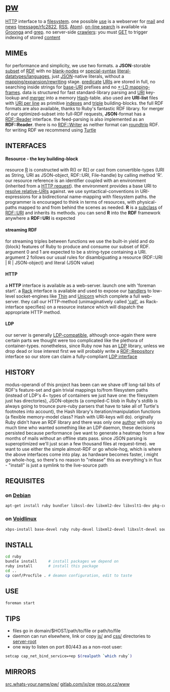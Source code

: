 # [pw](http://src.whats-your.name/pw/)

[HTTP](https://www.mnot.net/blog/2014/06/07/rfc2616_is_dead) interface to a [filesystem](http://www.multicians.org/fjcc4.html). one possible [use](http://suckless.org/philosophy) is a webserver for [mail](conf/mail/) and [news](conf/news/) ([message/rfc2822](http://www.faqs.org/rfcs/rfc2822.html), [RSS](http://web.resource.org/rss/1.0/spec), [Atom](https://tools.ietf.org/html/rfc4287)). [on-line search](https://en.wikipedia.org/wiki/Online_search) is available via [Groonga](http://groonga.org/) and [grep](http://www.gnu.org/software/grep/manual/grep.html). no server-side [crawlers](https://en.wikipedia.org/wiki/Web_crawler): you must [GET](ruby/read.rb.html) to trigger indexing of stored [content](https://en.wikipedia.org/wiki/Content_(media))

## MIMEs

for performance and simplicity, we use two formats. a **JSON**-storable [subset](https://en.wikipedia.org/wiki/Subset) of [RDF](https://ruby-rdf.github.io/) with no [blank-nodes](http://milicicvuk.com/blog/2011/07/14/problems-of-the-rdf-model-blank-nodes/) or [special-syntax](http://www.w3.org/TR/turtle/#turtle-literals) [literal-datatypes/languages](http://www.w3.org/TR/rdf11-concepts/#section-Datatypes), just [JSON](http://www.json.org/)-native literals, without a [mapping/expansion/rewriting](http://www.w3.org/TR/json-ld-api/#context-processing-algorithms) stage. [predicate](http://www.w3.org/TR/rdf11-concepts/#dfn-predicate) [URIs](https://en.wikipedia.org/wiki/Uniform_Resource_Identifier) are stored in full, no searching inside strings for [base-URI](https://annevankesteren.nl/2005/08/base-examples) prefixes and no [*-LD mapping-frames](http://json-ld.org/spec/latest/json-ld-framing/). data is structured for fast standard-library parsing and [URI](https://www.ietf.org/rfc/rfc1630.txt) key-lookup and [merger](ruby/JSON.rb.html) into a memory [Hash](http://docs.ruby-lang.org/en/2.0.0/Hash.html)-table. also used are **URI-list** files with [URI per line](http://amundsen.com/hypermedia/urilist/) as primitive [indexes](https://en.wikipedia.org/wiki/Database_index) and [triple](http://stackoverflow.com/questions/273218/whats-an-rdf-triple) building-blocks. the full RDF formats are also available, thanks to Ruby's fantastic RDF library. for merger of our optimized-subset into full-RDF requests, **JSON**-format has a [RDF::Reader](http://www.rubydoc.info/github/ruby-rdf/rdf/RDF/Reader) interface. the feed-parsing is also implemented as an **RDF::Reader**. there is no [RDF::Writer](http://www.rubydoc.info/github/ruby-rdf/rdf/RDF/Writer) as neither format can [roundtrip](https://en.wikipedia.org/wiki/Round-trip_format_conversion) RDF. for writing RDF we recommend using [Turtle](http://www.w3.org/TeamSubmission/turtle/)

## INTERFACES

#### Resource - the key building-block
resource [R](ruby/names.rb.html) is constructed with R() or R[] or cast from convertible-types (URI as String, URI as JSON-object, RDF::URI, File-handle) by calling method 'R'. our resource reference is an identifier coupled with an environment (inherited from a [HTTP request](http://tools.ietf.org/html/rfc7231#section-5)). the environment provides a base URI to [resolve relative-URIs](https://tools.ietf.org/html/rfc3986#section-5.2) against. we use syntactical-conventions in URI-expressions for a bidirectional name-mapping with filesystem paths. the programmer is encouraged to think in terms of resources, with physical-paths mapped to and from behind the scenes as needed. **R** is a [subclass](http://rubylearning.com/satishtalim/ruby_inheritance.html) of [RDF::URI](http://www.rubydoc.info/github/ruby-rdf/rdf/RDF/URI) and inherits its methods. you can send **R** into the **RDF** framework anywhere a **RDF::URI** is expected

#### streaming RDF
for streaming triples between functions we use the built-in yield and do {block} features of Ruby to produce and consume our subset of RDF.
argument 0 and 1 are expected to be a string-type containing a URI.
argument 2 follows our usual rules for disambiguating a resource (RDF::URI | R | JSON-object) and literal (JSON value)

#### HTTP
a **HTTP** interface is available as a web-server. launch one with 'foreman start'.
a [Rack](http://rack.github.io/) interface is available and used to expose our [handlers](ruby/read.rb.html) to low-level socket-engines like [Thin](http://code.macournoyer.com/thin/) and [Unicorn](http://unicorn.bogomips.org/) which complete a full web-server. they call our HTTP-method (unimaginatively called ['call'](ruby/HTTP.rb.html), as Rack-interface specifies) on a resource instance which will dispatch the appropriate HTTP method.

#### LDP
our server is generally [LDP-compatible](http://www.w3.org/TR/ldp/), although once-again there were certain parts we thought were too complicated like the plethora of container-types. nonetheless, since Ruby now has an [LDP](https://github.com/solid/solid-spec/issues/38) library, unless we drop dead or lose interest first we will probably write a [RDF::Repository](http://www.rubydoc.info/github/ruby-rdf/rdf/RDF/Repository) interface so our store can claim a fully-compliant [LDP interface](https://github.com/ruby-rdf/rdf-ldp)

## HISTORY
modus-operandi of this project has been can we shave off long-tail bits of RDF's feature-set and gain trivial mappings to/from filesystem paths (instead of LDP's 4~ types of containers we just have one: the filesystem just has directories), JSON-objects (a compiled-C blob in Ruby's stdlib is always going to trounce pure-ruby parsers that have to take all of Turtle's footnotes into account), the Hash library's iteration/manipulation functions (a flexible memory-model class? Hash with URI-keys will do). originally Ruby didn't have an RDF library and there was only one [author](mailto:carmen@whats-your.name) with only so much time who wanted something like an LDP daemon, these decisions persisted because performance (we want to generate a heatmap from a few months of mails without an offline stats pass. since JSON parsing is superoptimized we'll just scan a few thousand files at request-time). we want to use either the simple almost-RDF or go whole-hog, which is where the above interfaces come into play. as hardware becomes faster, i might go whole-hog, so there's no reason to "release" this as everything's in flux - "install" is just a symlink to the live-source path

## REQUISITES

### on [Debian](http://www.debian.org/)
``` sh
apt-get install ruby bundler libssl-dev libxml2-dev libxslt1-dev pkg-config python-pygments
```

### on [Voidlinux](http://www.voidlinux.eu/)
``` sh
xbps-install base-devel ruby ruby-devel libxml2-devel libxslt-devel source-highlight python-Pygments && gem install bundler
```
## INSTALL
``` sh
cd ruby
bundle install     # install packages we depend on
ruby install       # install this package
cd ..
cp conf/Procfile . # deamon configuration, edit to taste
```

## USE
``` sh
foreman start
```

## TIPS
* files go in domain/$HOST/path/to/file or path/to/file
* daemon can run elsewhere, link or copy [js/](js/) and [css/](css/) directories to [server-root](.)
* one way to listen on port 80/443 as a non-root user:

``` sh
setcap cap_net_bind_service=+ep $(realpath `which ruby`)
```

## MIRRORS
[src.whats-your.name/pw/](http://src.whats-your.name/pw/)
[gitlab.com/ix/pw](https://gitlab.com/ix/pw)
[repo.or.cz/www](http://repo.or.cz/www)
